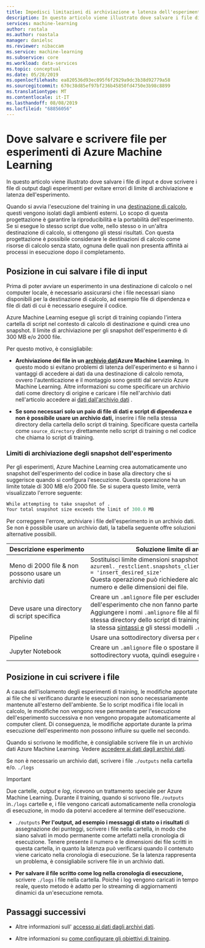 ```yaml
---
title: Impedisci limitazioni di archiviazione e latenza dell'esperimento con le directory di input e di output
description: In questo articolo viene illustrato dove salvare i file di input dell'esperimento e dove scrivere i file di output per evitare errori di limitazione dell'archiviazione e la latenza degli esperimenti.
services: machine-learning
author: rastala
ms.author: roastala
manager: danielsc
ms.reviewer: nibaccam
ms.service: machine-learning
ms.subservice: core
ms.workload: data-services
ms.topic: conceptual
ms.date: 05/28/2019
ms.openlocfilehash: ea820536d93ec095f6f2929a9dc3b38d92779a58
ms.sourcegitcommit: 670c38d85ef97bf236b45850fd4750e3b98c8899
ms.translationtype: MT
ms.contentlocale: it-IT
ms.lasthandoff: 08/08/2019
ms.locfileid: "68856056"
---
```

# <a name="where-to-save-and-write-files-for-azure-machine-learning-experiments"></a>Dove salvare e scrivere file per esperimenti di Azure Machine Learning

In questo articolo viene illustrato dove salvare i file di input e dove scrivere i file di output dagli esperimenti per evitare errori di limite di archiviazione e latenza dell'esperimento.

Quando si avvia l'esecuzione del training in una [destinazione di calcolo](how-to-set-up-training-targets.md), questi vengono isolati dagli ambienti esterni. Lo scopo di questa progettazione è garantire la riproducibilità e la portabilità dell'esperimento. Se si esegue lo stesso script due volte, nello stesso o in un'altra destinazione di calcolo, si ottengono gli stessi risultati. Con questa progettazione è possibile considerare le destinazioni di calcolo come risorse di calcolo senza stato, ognuna delle quali non presenta affinità ai processi in esecuzione dopo il completamento.

## <a name="where-to-save-input-files"></a>Posizione in cui salvare i file di input

Prima di poter avviare un esperimento in una destinazione di calcolo o nel computer locale, è necessario assicurarsi che i file necessari siano disponibili per la destinazione di calcolo, ad esempio file di dipendenza e file di dati di cui è necessario eseguire il codice.

Azure Machine Learning esegue gli script di training copiando l'intera cartella di script nel contesto di calcolo di destinazione e quindi crea uno snapshot. Il limite di archiviazione per gli snapshot dell'esperimento è di 300 MB e/o 2000 file.

Per questo motivo, è consigliabile:

* **Archiviazione dei file in un [archivio dati](https://docs.microsoft.com/python/api/azureml-core/azureml.data?view=azure-ml-py)Azure Machine Learning.** In questo modo si evitano problemi di latenza dell'esperimento e si hanno i vantaggi di accedere ai dati da una destinazione di calcolo remota, ovvero l'autenticazione e il montaggio sono gestiti dal servizio Azure Machine Learning. Altre informazioni su come specificare un archivio dati come directory di origine e caricare i file nell'archivio dati nell'articolo accedere ai [dati dall'archivio dati](how-to-access-data.md) .

* **Se sono necessari solo un paio di file di dati e script di dipendenza e non è possibile usare un archivio dati,** inserire i file nella stessa directory della cartella dello script di training. Specificare questa cartella come `source_directory` direttamente nello script di training o nel codice che chiama lo script di training.

<a name="limits"></a>

### <a name="storage-limits-of-experiment-snapshots"></a>Limiti di archiviazione degli snapshot dell'esperimento

Per gli esperimenti, Azure Machine Learning crea automaticamente uno snapshot dell'esperimento del codice in base alla directory che si suggerisce quando si configura l'esecuzione. Questa operazione ha un limite totale di 300 MB e/o 2000 file. Se si supera questo limite, verrà visualizzato l'errore seguente:

```Python
While attempting to take snapshot of .
Your total snapshot size exceeds the limit of 300.0 MB
```

Per correggere l'errore, archiviare i file dell'esperimento in un archivio dati. Se non è possibile usare un archivio dati, la tabella seguente offre soluzioni alternative possibili.

Descrizione&nbsp;esperimento|Soluzione limite di archiviazione
---|---
Meno di 2000 file & non possono usare un archivio dati| Sostituisci limite dimensioni snapshot con <br> `azureml._restclient.snapshots_client.SNAPSHOT_MAX_SIZE_BYTES = 'insert_desired_size'`<br> Questa operazione può richiedere alcuni minuti a seconda del numero e delle dimensioni dei file.
Deve usare una directory di script specifica| Creare un `.amlignore` file per escludere i file dallo snapshot dell'esperimento che non fanno parte del codice sorgente. Aggiungere i nomi `.amlignore` file al file e posizionarlo nella stessa directory dello script di training. Il `.amlignore` file utilizza la stessa [sintassi e](https://git-scm.com/docs/gitignore) gli stessi modelli `.gitignore` di un file.
Pipeline|Usare una sottodirectory diversa per ogni passaggio
Jupyter Notebook| Creare un `.amlignore` file o spostare il notebook in una nuova sottodirectory vuota, quindi eseguire di nuovo il codice.

## <a name="where-to-write-files"></a>Posizione in cui scrivere i file

A causa dell'isolamento degli esperimenti di training, le modifiche apportate ai file che si verificano durante le esecuzioni non sono necessariamente mantenute all'esterno dell'ambiente. Se lo script modifica i file locali in calcolo, le modifiche non vengono rese permanente per l'esecuzione dell'esperimento successiva e non vengono propagate automaticamente al computer client. Di conseguenza, le modifiche apportate durante la prima esecuzione dell'esperimento non possono influire su quelle nel secondo.

Quando si scrivono le modifiche, è consigliabile scrivere file in un archivio dati Azure Machine Learning. Vedere [accedere ai dati dagli archivi dati](how-to-access-data.md).

Se non è necessario un archivio dati, scrivere i file `./outputs` nella cartella e/o. `./logs`

>[!Important]
> Due cartelle, *output* e *log*, ricevono un trattamento speciale per Azure Machine Learning. Durante il training, quando si scrivono file`./outputs` in`./logs` cartelle e, i file vengono caricati automaticamente nella cronologia di esecuzione, in modo da potervi accedere al termine dell'esecuzione.

* `./outputs` **Per l'output, ad esempio i messaggi di stato o i risultati** di assegnazione dei punteggi, scrivere i file nella cartella, in modo che siano salvati in modo permanente come artefatti nella cronologia di esecuzione. Tenere presente il numero e le dimensioni dei file scritti in questa cartella, in quanto la latenza può verificarsi quando il contenuto viene caricato nella cronologia di esecuzione. Se la latenza rappresenta un problema, è consigliabile scrivere file in un archivio dati.

* **Per salvare il file scritto come log nella cronologia di esecuzione,** scrivere `./logs` i file nella cartella. Poiché i log vengono caricati in tempo reale, questo metodo è adatto per lo streaming di aggiornamenti dinamici da un'esecuzione remota.

## <a name="next-steps"></a>Passaggi successivi

* Altre informazioni sull' [accesso ai dati dagli archivi dati](how-to-access-data.md).

* Altre informazioni su [come configurare gli obiettivi di training](how-to-set-up-training-targets.md).
